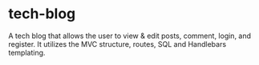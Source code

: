 # tech-blog
A tech blog that allows the user to view &amp; edit posts, comment, login, and register. It utilizes the MVC structure, routes, SQL and Handlebars templating. 
